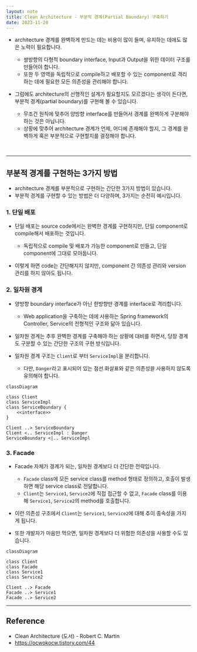 ```yaml
---
layout: note
title: Clean Architecture - 부분적 경계(Partial Boundary) 구축하기
date: 2023-11-28
---
```





- architecture 경계를 완벽하게 만드는 데는 비용이 많이 들며, 유지하는 데에도 많은 노력이 필요합니다.
    - 쌍방향의 다형적 boundary interface, Input과 Output을 위한 데이터 구조를 만들어야 합니다.
    - 또한 두 영역을 독립적으로 compile하고 배포할 수 있는 component로 격리하는 데에 필요한 모든 의존성을 관리해야 합니다.

- 그럼에도 architecture의 선행적인 설계가 필요할지도 모르겠다는 생각이 든다면, 부분적 경계(partial boundary)를 구현해 볼 수 있습니다.
    - 무조건 원칙에 맞추어 양방향 interface를 만들어서 경계를 완벽하게 구분해야 하는 것은 아닙니다.
    - 상황에 맞추어 architecture 경계가 언제, 어디에 존재해야 할지, 그 경계를 완벽하게 혹은 부분적으로 구현할지를 결정해야 합니다.


 

---




## 부분적 경계를 구현하는 3가지 방법

- architecture 경계를 부분적으로 구현하는 간단한 3가지 방법이 있습니다.
- 부분적 경계를 구현할 수 있는 방법은 더 다양하며, 3가지는 순전히 예시입니다.


### 1. 단일 배포

- 단일 배포는 source code에서는 완벽한 경계를 구현하지만, 단일 component로 compile해서 배포하는 것입니다.
    - 독립적으로 compile 및 배포가 가능한 component로 만들고, 단일 component에 그대로 모아둡니다.

- 이렇게 하면 code는 간단해지지 않지만, component 간 의존성 관리와 version 관리를 하지 않아도 됩니다.
 

### 2. 일차원 경계

- 양방향 boundary interface가 아닌 한방향만 경계를 interface로 격리합니다.
    - Web application을 구축하는 데에 사용하는 Spring framework의 Controller, Service의 전형적인 구조와 닮아 있습니다.

- 일차원 경계는 추후 완벽한 경계를 구축해야 하는 상황에 대비를 하면서, 당장 경계도 구분할 수 있는 간단한 구조의 구현 방식입니다.
 
- 일차원 경계 구조는 `Client`로 부터 `ServiceImpl`을 분리합니다.
    - 다만, `Danger`라고 표시되어 있는 점선 화살표와 같은 의존성을 사용하지 않도록 유의해야 합니다.

```mermaid
classDiagram

class Client
class ServiceImpl
class ServiceBoundary {
    <<interface>>
}

Client ..> ServiceBoundary
Client <.. ServiceImpl : Danger
ServiceBoundary <|.. ServiceImpl
```


### 3. Facade

- Facade 자체가 경계가 되는, 일차원 경계보다 더 간단한 전략입니다.
    - `Facade` class에 모든 service class를 method 형태로 정의하고, 호출이 발생하면 해당 service class로 전달합니다.
    - `Client`는 `Service1`, `Service2`에 직접 접근할 수 없고, `Facade` class를 이용해 `Service1`, `Service2`의 method를 호출합니다.
 
- 이런 의존성 구조에서 `Client`는 `Service1`, `Service2`에 대해 추이 종속성을 가지게 됩니다.
- 또한 개발자가 마음만 먹으면, 일차원 경계보다 더 위험한 의존성을 사용할 수도 있습니다.

```mermaid
classDiagram

class Client
class Facade
class Service1
class Service2

Client ..> Facade
Facade ..> Service1
Facade ..> Service2
```




---




## Reference

- Clean Architecture (도서) - Robert C. Martin
- <https://ocwokocw.tistory.com/44>

